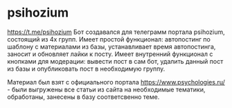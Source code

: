 # psihozium
https://t.me/psihozium
Бот создавался для телеграмм портала psihozium, состоящий из 4х групп. 
Имеет простой функционал: автопостинг по шаблону с материалами из базы, устанавливает время автопостинга, заносит и обновляет лайки к посту.
Имеет внутренний функционал с кнопками для модерации: вывести пост в сам бот, удалить данный пост из базы и опубликовать пост в необходимую группу.

Материал был взят с официального портала https://www.psychologies.ru/ - были выгружены все статьи из сайта на необходимые тематики, обработаны, занесены в базу соответсвенно теме.
